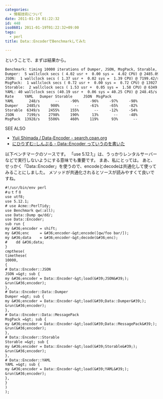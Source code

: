 ```yaml
---
categories:
  - 情報技術について
date: 2011-01-19 01:22:32
id: 448
iso8601: 2011-01-19T01:22:32+09:00
tags:
  - perl
title: Data::EncoderでBenchmarkしてみた

---
```


ということで、まずは結果から。
```default
Benchmark: timing 10000 iterations of Dumper, JSON, MsgPack, Storable, YAML...
Dumper:  5 wallclock secs ( 4.02 usr +  0.00 sys =  4.02 CPU) @ 2485.09/s (n=10000)
JSON:  1 wallclock secs ( 1.37 usr +  0.02 sys =  1.39 CPU) @ 7199.42/s (n=10000)
MsgPack:  1 wallclock secs ( 0.72 usr +  0.00 sys =  0.72 CPU) @ 13927.58/s (n=10000)
Storable:  2 wallclock secs ( 1.53 usr +  0.05 sys =  1.58 CPU) @ 6349.21/s (n=10000)
YAML: 40 wallclock secs (40.19 usr +  0.06 sys = 40.25 CPU) @ 248.45/s (n=10000)
Rate     YAML   Dumper Storable     JSON  MsgPack
YAML       248/s       --     -90%     -96%     -97%     -98%
Dumper    2485/s     900%       --     -61%     -65%     -82%
Storable  6349/s    2455%     155%       --     -12%     -54%
JSON      7199/s    2798%     190%      13%       --     -48%
MsgPack  13928/s    5506%     460%     119%      93%       --
```
<div>
<p>SEE ALSO</p>
<ul>
<li><a href="http://search.cpan.org/dist/Data-Encoder/">Yuji Shimada / Data-Encoder - search.cpan.org</a></li>
<li><a href="http://blog.livedoor.jp/xaicron/archives/51208461.html">にひりずむ::しんぷる - Data::Encoder っていうのを書いた</a></li>
</ul>
</div>


以下ベンチマークのソースです。
「use 5.12.1;」は、うっかりレンタルサーバーなどで実行しないようにする意味でも重要です。
まあ、私にとっては。
あと、せっかく「Data::Encoder」を使うので、encodeとdecodeは共通化して使ってみることにしました。
メソッドが共通化されるとソースが読みやすくて良いですね。
```default
#!/usr/bin/env perl
#ｕｔｆ８
use utf8;
use 5.12.1;
# use Acme::PerlTidy;
use Benchmark qw(:all);
use Data::Dump qw/dd/;
use Data::Encoder;
sub run {
my &#36;encoder = shift;
my &#36;enc     = &#36;encoder-&gt;encode([qw/foo bar/]);
my &#36;data    = &#36;encoder-&gt;decode(&#36;enc);
#    dd &#36;data;
}
cmpthese(
timethese(
10000,
{
# Data::Encoder::JSON
JSON =&gt; sub {
my &#36;encoder = Data::Encoder-&gt;load(&#39;JSON&#39;);
&run(&#36;encoder);
},
# Data::Encoder::Data::Dumper
Dumper =&gt; sub {
my &#36;encoder = Data::Encoder-&gt;load(&#39;Data::Dumper&#39;);
&run(&#36;encoder);
},
# Data::Encoder::Data::MessagePack
MsgPack =&gt; sub {
my &#36;encoder = Data::Encoder-&gt;load(&#39;Data::MessagePack&#39;);
&run(&#36;encoder);
},
# Data::Encoder::Storable
Storable =&gt; sub {
my &#36;encoder = Data::Encoder-&gt;load(&#39;Storable&#39;);
&run(&#36;encoder);
},
# Data::Encoder::YAML
YAML =&gt; sub {
my &#36;encoder = Data::Encoder-&gt;load(&#39;YAML&#39;);
&run(&#36;encoder);
},
}
)
);
```
    	
